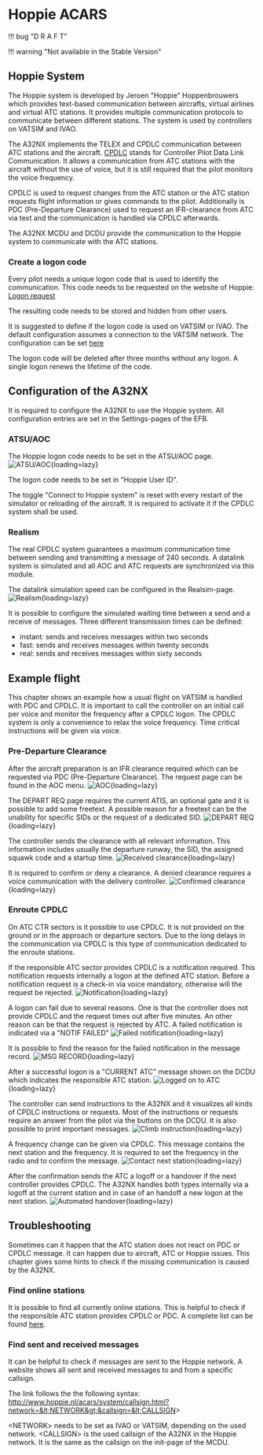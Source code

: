 # Hoppie ACARS

!!! bug "D R A F T"

!!! warning "Not available in the Stable Version"

## Hoppie System

The Hoppie system is developed by Jeroen "Hoppie" Hoppenbrouwers which provides text-based communication between aircrafts, virtual airlines and virtual ATC stations.
It provides multiple communication protocols to communicate between different stations. The system is used by controllers on VATSIM and IVAO.

The A32NX implements the TELEX and CPDLC communication between ATC stations and the aircraft.
[CPDLC](https://skybrary.aero/articles/controller-pilot-data-link-communications-cpdlc) stands for Controller Pilot Data Link Communication.
It allows a communication from ATC stations with the aircraft without the use of voice, but it is still required that the pilot monitors the voice frequency.

CPDLC is used to request changes from the ATC station or the ATC station requests flight information or gives commands to the pilot.
Additionally is PDC (Pre-Departure Clearance) used to request an IFR-clearance from ATC via text and the communication is handled via CPDLC afterwards.

The A32NX MCDU and DCDU provide the communication to the Hoppie system to communicate with the ATC stations.

### Create a logon code

Every pilot needs a unique logon code that is used to identify the communication.
This code needs to be requested on the website of Hoppie: [Logon request](http://www.hoppie.nl/acars/system/register.html)

The resulting code needs to be stored and hidden from other users.

It is suggested to define if the logon code is used on VATSIM or IVAO. The default configuration assumes a connection to the VATSIM network.
The configuration can be set [here](http://www.hoppie.nl/acars/system/account.html)

The logon code will be deleted after three months without any logon.
A single logon renews the lifetime of the code.

## Configuration of the A32NX

It is required to configure the A32NX to use the Hoppie system.
All configuration entries are set in the Settings-pages of the EFB.

### ATSU/AOC

The Hoppie logon code needs to be set in the ATSU/AOC page.
![ATSU/AOC](../assets/feature-guides/hoppie/atsu_aoc.png "ATSU/AOC page"){loading=lazy}

The logon code needs to be set in "Hoppie User ID".

The toggle "Connect to Hoppie system" is reset with every restart of the simulator or reloading of the aircraft.
It is required to activate it if the CPDLC system shall be used.

### Realism

The real CPDLC system guarantees a maximum communication time between sending and transmitting a message of 240 seconds.
A datalink system is simulated and all AOC and ATC requests are synchronized via this module.

The datalink simulation speed can be configured in the Realsim-page.
![Realism](../assets/feature-guides/hoppie/realism.png "Realism page"){loading=lazy}

It is possible to configure the simulated waiting time between a send and a receive of messages.
Three different transmission times can be defined:
 - instant: sends and receives messages within two seconds
 - fast: sends and receives messages within twenty seconds
 - real: sends and receives messages within sixty seconds

## Example flight

This chapter shows an example how a usual flight on VATSIM is handled with PDC and CPDLC.
It is important to call the controller on an initial call per voice and monitor the frequency after a CPDLC logon.
The CPDLC system is only a convenience to relax the voice frequency. Time critical instructions will be given via voice.

### Pre-Departure Clearance

After the aircraft preparation is an IFR clearance required which can be requested via PDC (Pre-Departure Clearance).
The request page can be found in the AOC menu.
![AOC](../assets/feature-guides/hoppie/AOC_PDC.png "AOC"){loading=lazy}

The DEPART REQ page requires the current ATIS, an optional gate and it is possible to add some freetext.
A possible reason for a freetext can be the unability for specific SIDs or the request of a dedicated SID.
![DEPART REQ](../assets/feature-guides/hoppie/PDC.png "PDC"){loading=lazy}

The controller sends the clearance with all relevant information.
This information includes usually the departure runway, the SID, the assigned squawk code and a startup time.
![Received clearance](../assets/feature-guides/hoppie/Clearance.png "Clearance"){loading=lazy}

It is required to confirm or deny a clearance. A denied clearance requires a voice communication with the delivery controller.
![Confirmed clearance](../assets/feature-guides/hoppie/Clearance_Wilco.png "Confirmed clearance"){loading=lazy}

### Enroute CPDLC

On ATC CTR sectors is it possible to use CPDLC. It is not provided on the ground or in the approach or departure sectors.
Due to the long delays in the communication via CPDLC is this type of communication dedicated to the enroute stations.

If the responsible ATC sector provides CPDLC is a notification required. This notification requests internally a logon at the defined ATC station.
Before a notification request is a check-in via voice mandatory, otherwise will the request be rejected.
![Notification](../assets/feature-guides/hoppie/Notif.png "Notification"){loading=lazy}

A logon can fail due to several reasons. One is that the controller does not provide CPDLC and the request times out after five minutes.
An other reason can be that the request is rejected by ATC. A failed notification is indicated via a "NOTIF FAILED"
![Failed notification](../assets/feature-guides/hoppie/Notif_Failed.png "Failed notification"){loading=lazy}

It is possible to find the reason for the failed notification in the message record.
![MSG RECORD](../assets/feature-guides/hoppie/MsgLog.png "MSG RECORD"){loading=lazy}

After a successful logon is a "CURRENT ATC" message shown on the DCDU which indicates the responsible ATC station.
![Logged on to ATC](../assets/feature-guides/hoppie/CurrentAtc.png "Logged on to ATC"){loading=lazy}

The controller can send instructions to the A32NX and it visualizes all kinds of CPDLC instructions or requests.
Most of the instructions or requests require an answer from the pilot via the buttons on the DCDU.
It is also possible to print important messages.
![Climb instruction](../assets/feature-guides/hoppie/Climb.png "Climb instruction"){loading=lazy}

A frequency change can be given via CPDLC. This message contains the next station and the frequency.
It is required to set the frequency in the radio and to confirm the message.
![Contact next station](../assets/feature-guides/hoppie/Contact.png "Contact next station"){loading=lazy}

After the confirmation sends the ATC a logoff or a handover if the next controller provides CPDLC.
The A32NX handles both types internally via a logoff at the current station and in case of an handoff a new logon at the next station.
![Automated handover](../assets/feature-guides/hoppie/Handover.png "Automated handover"){loading=lazy}

## Troubleshooting

Sometimes can it happen that the ATC station does not react on PDC or CPDLC message.
It can happen due to aircraft, ATC or Hoppie issues.
This chapter gives some hints to check if the missing communication is caused by the A32NX.

### Find online stations

It is possible to find all currently online stations. This is helpful to check if the responsible ATC station provides CPDLC or PDC.
A complete list can be found [here](http://www.hoppie.nl/acars/system/online.html).

### Find sent and received messages

It can be helpful to check if messages are sent to the Hoppie network.
A website shows all sent and received messages to and from a specific callsign.

The link follows the the following syntax:
http://www.hoppie.nl/acars/system/callsign.html?network=&lt;NETWORK&gt;&callsign=&lt;CALLSIGN&gt;

&lt;NETWORK&gt; needs to be set as IVAO or VATSIM, depending on the used network.
&lt;CALLSIGN&gt; is the used callsign of the A32NX in the Hoppie network. It is the same as the callsign on the init-page of the MCDU.

